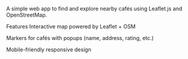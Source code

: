 A simple web app to find and explore nearby cafés using Leaflet.js and OpenStreetMap.

Features
Interactive map powered by Leaflet + OSM

Markers for cafés with popups (name, address, rating, etc.)

Mobile-friendly responsive design
